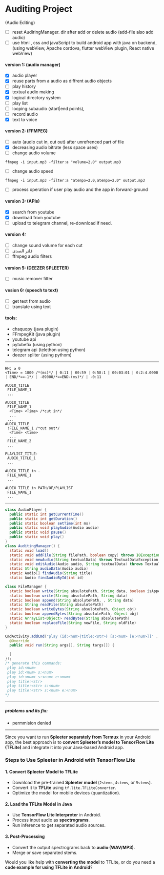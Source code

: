 # Auditing Project
(Audio Editing)
- [ ] reset AudiringManager. dir after add or delete audio (add-file also add audio)
- [ ] use html , css and javaScript to build android app with java on backend, (using webView, Apache cordova, flutter webView plugin, React native webView)

#### version 1:  (audio manager)
- [x] audio player
- [x] reuse parts from a audio as diffrent audio objects
- [ ] play history
- [x] textual audio making
- [x] logical directory system
- [ ] play list
- [ ] looping subaudio (start|end points),
- [ ] record audio
- [x] text to voice
#### version 2: (FFMPEG)
- [ ] auto (audio cut in, cut out) after unrefrenced part of file
- [x] decreasing audio bitrate (less space uses)
- [ ] change audio volume
```
ffmpeg -i input.mp3 -filter:a "volume=2.0" output.mp3
```
- [ ] change audio speed
```
ffmpeg -i input.mp3 -filter:a "atempo=2.0,atempo=2.0" output.mp3
```
- [ ] process operation if user play audio and the app in forward-ground
#### version 3: (APIs)
- [x] search from youtube
- [x] download from youtube 
- [ ] upload to telegram channel, re-download if need.
#### version 4:
- [ ] change sound volume for each cut
- [ ] فلتر الصدى
- [ ] ffmpeg audio filters
#### version 5: (DEEZER SPLEETER)
- [ ] music remover filter
#### vesion 6: (speech to text)
- [ ] get text from audio
- [ ] translate using text
#### tools:
 - chaquopy (java plugin)
 - FFmpegKit (java plugin)
 - youtube api
 - pytubefix (using python)
 - telegram api (telethon using python)
 - deezer spliter (using pythom)

---

```plain
HH: ≥ 0
<Time> = 1000 /*(ms)*/ | 0:11 | 00:59 | 0:58:1 | 00:03:01 | 0:2:4.0000 | END/*==-1*/ | -89000/*==END-(ms)*/ | -0:11

AUDIO_TITLE
 FILE_NAME_1
 ...

AUDIO_TITLE
 FILE_NAME_1
  <Time> <Time> /*cut in*/
  ...
 ...
AUDIO_TITLE
 !FILE_NAME_1 /*cut out*/
  <Time> <time>
  ...
 FILE_NAME_2
 ...

PLAYLIST_TITLE:
 AUDIO_TITLE_1
 ...

AUDIO_TITLE in .
 FILE_NAME_1
 ...

AUDIO_TITLE in PATH/OF/PLAYLIST
 FILE_NAME_1
 ...

```
---
```java
class AudioPlayer {
  public static int getCurrentTime()
  public static int getDuration()
  public static boolean setTime(int ms)
  public static void playAudio(Audio audio)
  public static void pause()
  public static void play()
}
class AuditingManager() {
  static void load()
  static void addFile(String filePath, boolean copy) throws IOException
  static void newAudio(String textualData) throws TextualDataException
  static void editAudio(Audio audio, String textualData) throws TextualDataException
  static String audioData(Audio audio)
  static Audio[] findAudio(String title)
  static Audio findAudioById(int id)

class FileManager {
  static boolean write(String absulotePath, String data, boolean isAppend)
  static boolean write(String absolutePath, String data)
  static boolean append(String absolutePath, , String data)
  static String readFile(String absulotePath)
  static boolean writeBytes(String absulotePath, Object obj)
  static boolean appendBytes(String absolutePath, Object obj)
  static ArrayList<Object> readBytes(String absolutePath)
  static boolean replaceFile(String newFile, String oldFile)
}
```
```java
CmdActivity.addCmd("play (id:<num>|title:<str>) [s:<num> [e:<num>]]" , new Executable() {
  @Override
  public void run(String args[], String targs[]) {

  }
});
/* generate this commands:
 play id:<num>
 play id:<num> s:<num>
 play id:<num> s:<num> e:<num>
 play title:<str>
 play title:<str> s:<num>
 play title:<str> s:<num> e:<num>
*/
```


---
##### problems and its fix:
- permmision denied

---
Since you want to run **Spleeter separately from Termux** in your Android app, the best approach is to **convert Spleeter’s model to TensorFlow Lite (TFLite)** and integrate it into your Java-based Android app.

### **Steps to Use Spleeter in Android with TensorFlow Lite**

#### **1. Convert Spleeter Model to TFLite**

- Download the pre-trained **Spleeter model** (`2stems`, `4stems`, or `5stems`).
- Convert it to **TFLite** using `tf.lite.TFLiteConverter`.
- Optimize the model for mobile devices (quantization).

#### **2. Load the TFLite Model in Java**

- Use **TensorFlow Lite Interpreter** in Android.
- Process input audio as **spectrograms**.
- Run inference to get separated audio sources.

#### **3. Post-Processing**

- Convert the output spectrograms back to **audio (WAV/MP3)**.
- Merge or save separated stems.

Would you like help with **converting the model** to TFLite, or do you need a **code example for using TFLite in Android**?
 
